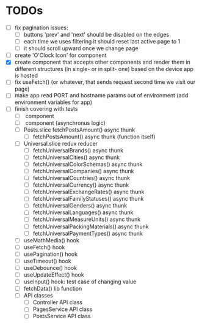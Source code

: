 # TODOs
- [ ] fix pagination issues:
  - [ ] buttons 'prev' and 'next' should be disabled on the edges
  - [ ] each time we uses filtering it should reset last active page to 1
  - [ ] it should scroll upward once we change page
- [ ] create 'O'Clock Icon' for <TimeAgoBadge> component 
- [X] create <AdaptiveRender/> component that accepts other components and render them in different structures (in single- or in split- one) based on the device app is hosted
- [ ] fix useFetch() (or whatever, that sends request second time we visit our page)
- [ ] make app read PORT and hostname params out of environment (add environment variables for app)
- [ ] finish covering with tests
  - [ ] <App/> component
  - [ ] <AppHolder/> component (asynchronus logic)
  - [ ] Posts.slice fetchPostsAmount() async thunk
    - [ ] fetchPostsAmount() async thunk (function itself)
  - [ ] Universal.slice redux reducer
    - [ ] fetchUniversalBrands() async thunk
    - [ ] fetchUniversalCities() async thunk
    - [ ] fetchUniversalColorSchemas() async thunk
    - [ ] fetchUniversalCompanies() async thunk
    - [ ] fetchUniversalCountries() async thunk
    - [ ] fetchUniversalCurrency() async thunk
    - [ ] fetchUniversalExchangeRates() async thunk
    - [ ] fetchUniversalFamilyStatuses() async thunk
    - [ ] fetchUniversalGenders() async thunk
    - [ ] fetchUniversalLanguages() async thunk
    - [ ] fetchUniversalMeasureUnits() async thunk
    - [ ] fetchUniversalPackingMaterials() async thunk
    - [ ] fetchUniversalPaymentTypes() async thunk
  - [ ] useMathMedia() hook
  - [ ] useFetch() hook
  - [ ] usePagination() hook
  - [ ] useTimeout() hook
  - [ ] useDebounce() hook
  - [ ] useUpdateEffect() hook
  - [ ] useInput() hook: test case of changing value
  - [ ] fetchData() lib function
  - [ ] API classes
    - [ ] Controller API class
    - [ ] PagesService API class
    - [ ] PostsService API class